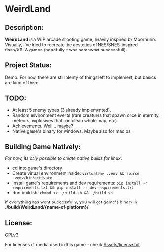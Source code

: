 # WeirdLand

## Description:

**WeirdLand** is a WIP arcade shooting game, heavily inspired by Moorhuhn.
Visually, I've tried to recreate the aestetics of NES/SNES-inspired flash/XBLA
games (hopefully it was somewhat successfull).

## Project Status:

Demo. For now, there are still plenty of things left to implement, but basics are
kind of there.

## TODO:

- At least 5 enemy types (3 already implemented).
- Random environment events (rare creatures that spawn once in eternity, meteors,
explosives that can clean whole map, etc).
- Achievements. Well... maybe?
- Native game's binary for windows. Maybe also for mac os.

## Building Game Natively:

*For now, its only possible to create native builds for linux*.

- cd into game's directory
- Create virtual environment inside:
`virtualenv .venv && source .venv/bin/activate`
- Install game's requirements and dev requirements:
`pip install -r requirements.txt && pip install -r dev-requirements.txt`
- Run build.sh:
`chmod +x ./build.sh && ./build.sh`

If everything has went successfully, you will get game's binary in
**./build/WeirdLand/{name-of-platform}/**

## License:

[GPLv3](LICENSE)

For licenses of media used in this game - check [Assets/license.txt](/Assets/license.txt)
